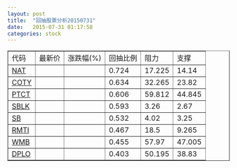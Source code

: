 ```yaml
---
layout: post
title:  "回抽股票分析20150731"
date:   2015-07-31 01:17:58
categories: stock
---
```

<script type="text/javascript">
var stockList = []
stockList.push('gb_nat');
stockList.push('gb_coty');
stockList.push('gb_ptct');
stockList.push('gb_sblk');
stockList.push('gb_sb');
stockList.push('gb_rmti');
stockList.push('gb_wmb');
stockList.push('gb_dplo');
</script>
<table border="1">
 <tr>
 <td>代码</td>
 <td>最新价</td>
 <td>涨跌幅(%)</td>
 <td>回抽比例</td>
 <td>阻力</td>
 <td>支撑</td>
</tr>
  <tr id="nat">
  <td><a href="http://stock.finance.sina.com.cn/usstock/quotes/NAT.html" target="_blank">NAT</a></td><td></td><td></td><td>0.724</td><td>17.225</td><td>14.14</td></tr>
  <tr id="coty">
  <td><a href="http://stock.finance.sina.com.cn/usstock/quotes/COTY.html" target="_blank">COTY</a></td><td></td><td></td><td>0.634</td><td>32.265</td><td>23.82</td></tr>
  <tr id="ptct">
  <td><a href="http://stock.finance.sina.com.cn/usstock/quotes/PTCT.html" target="_blank">PTCT</a></td><td></td><td></td><td>0.606</td><td>59.812</td><td>44.845</td></tr>
  <tr id="sblk">
  <td><a href="http://stock.finance.sina.com.cn/usstock/quotes/SBLK.html" target="_blank">SBLK</a></td><td></td><td></td><td>0.593</td><td>3.26</td><td>2.67</td></tr>
  <tr id="sb">
  <td><a href="http://stock.finance.sina.com.cn/usstock/quotes/SB.html" target="_blank">SB</a></td><td></td><td></td><td>0.532</td><td>4.02</td><td>3.25</td></tr>
  <tr id="rmti">
  <td><a href="http://stock.finance.sina.com.cn/usstock/quotes/RMTI.html" target="_blank">RMTI</a></td><td></td><td></td><td>0.467</td><td>18.5</td><td>9.265</td></tr>
  <tr id="wmb">
  <td><a href="http://stock.finance.sina.com.cn/usstock/quotes/WMB.html" target="_blank">WMB</a></td><td></td><td></td><td>0.455</td><td>57.97</td><td>47.005</td></tr>
  <tr id="dplo">
  <td><a href="http://stock.finance.sina.com.cn/usstock/quotes/DPLO.html" target="_blank">DPLO</a></td><td></td><td></td><td>0.403</td><td>50.195</td><td>38.83</td></tr>
</table>
